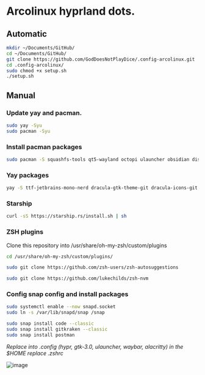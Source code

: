 # Arcolinux hyprland dots.

## Automatic

```sh
mkdir ~/Documents/GitHub/
cd ~/Documents/GitHub/
git clone https://github.com/GodDoesNotPlayDice/.config-arcolinux.git
cd .config-arcolinux/
sudo chmod +x setup.sh
./setup.sh
```

## Manual


### Update yay and pacman.
```sh
sudo yay -Syu
sudo pacman -Syu
```

### Install pacman packages
```sh
sudo pacman -S squashfs-tools qt5-wayland octopi ulauncher obsidian discord ttf-firacode-nerd brightnessctl github-desktop-bin github-cli dracula-cursors-git nodejs npm snapd snapd-glib 
```

### Yay packages
```sh
yay -S ttf-jetbrains-mono-nerd dracula-gtk-theme-git dracula-icons-git swappy snapd
```

### Starship

```sh
curl -sS https://starship.rs/install.sh | sh
```

### ZSH plugins

Clone this repository into /usr/share/oh-my-zsh/custom/plugins

```sh
cd /usr/share/oh-my-zsh/custom/plugins/
```
    
```sh
sudo git clone https://github.com/zsh-users/zsh-autosuggestions

sudo git clone https://github.com/lukechilds/zsh-nvm
```

### Config snap config and install packages
```sh
sudo systemctl enable --now snapd.socket
sudo ln -s /var/lib/snapd/snap /snap

sudo snap install code --classic
sudo snap install gitkraken --classic
sudo snap install postman
```

*Replace into .config (hypr, gtk-3.0, ulauncher, waybar, alacritty) in the $HOME replace .zshrc*


![image](https://github.com/GodDoesNotPlayDice/.config-arcolinux/assets/104604407/cf221090-6d48-4c27-9324-4b02f997b54a)



